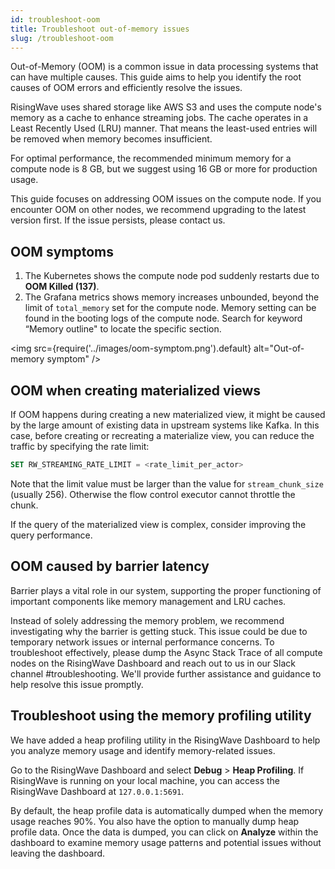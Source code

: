 ```yaml
---
id: troubleshoot-oom
title: Troubleshoot out-of-memory issues
slug: /troubleshoot-oom
---
```


Out-of-Memory (OOM) is a common issue in data processing systems that can have multiple causes. This guide aims to help you identify the root causes of OOM errors and efficiently resolve the issues.

RisingWave uses shared storage like AWS S3 and uses the compute node's memory as a cache to enhance streaming jobs. The cache operates in a Least Recently Used (LRU) manner. That means the least-used entries will be removed when memory becomes insufficient.

For optimal performance, the recommended minimum memory for a compute node is 8 GB, but we suggest using 16 GB or more for production usage.

This guide focuses on addressing OOM issues on the compute node. If you encounter OOM on other nodes, we recommend upgrading to the latest version first. If the issue persists, please contact us.

## OOM symptoms

1. The Kubernetes shows the compute node pod suddenly restarts due to **OOM Killed (137)**.
2. The Grafana metrics shows memory increases unbounded, beyond the limit of `total_memory` set for the compute node. Memory setting can be found in the booting logs of the compute node. Search for keyword “Memory outline" to locate the specific section.

<img
  src={require('../images/oom-symptom.png').default}
  alt="Out-of-memory symptom"
/>

## OOM when creating materialized views

If OOM happens during creating a new materialized view, it might be caused by the large amount of existing data in upstream systems like Kafka. In this case, before creating or recreating a materialize view, you can reduce the traffic by specifying the rate limit:

```sql
SET RW_STREAMING_RATE_LIMIT = <rate_limit_per_actor> 
```

Note that the limit value must be larger than the value for `stream_chunk_size` (usually 256). Otherwise the flow control executor cannot throttle the chunk.

If the query of the materialized view is complex, consider improving the query performance.

## OOM caused by barrier latency

Barrier plays a vital role in our system, supporting the proper functioning of important components like memory management and LRU caches.

Instead of solely addressing the memory problem, we recommend investigating why the barrier is getting stuck. This issue could be due to temporary network issues or internal performance concerns. To troubleshoot effectively, please dump the Async Stack Trace of all compute nodes on the RisingWave Dashboard and reach out to us in our Slack channel #troubleshooting. We'll provide further assistance and guidance to help resolve this issue promptly.

## Troubleshoot using the memory profiling utility

We have added a heap profiling utility in the RisingWave Dashboard to help you analyze memory usage and identify memory-related issues.

Go to the RisingWave Dashboard and select **Debug** > **Heap Profiling**. If RisingWave is running on your local machine, you can access the RisingWave Dashboard at `127.0.0.1:5691`.

By default, the heap profile data is automatically dumped when the memory usage reaches 90%. You also have the option to manually dump heap profile data. Once the data is dumped, you can click on **Analyze** within the dashboard to examine memory usage patterns and potential issues without leaving the dashboard.
